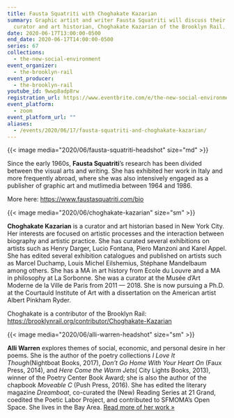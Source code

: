 ```yaml
---
title: Fausta Squatriti with Choghakate Kazarian
summary: Graphic artist and writer Fausta Squatriti will discuss their work with
  curator and art historian, Choghakate Kazarian of the Brooklyn Rail.
date: 2020-06-17T13:00:00-0500
end_date: 2020-06-17T14:00:00-0500
series: 67
collections:
  - the-new-social-environment
event_organizer:
  - the-brooklyn-rail
event_producer:
  - the-brooklyn-rail
youtube_id: 9wwp8adp8rw
registration_url: https://www.eventbrite.com/e/the-new-social-environment-67-fausta-squatriti-tickets-109405217952
event_platform:
  - zoom
event_platform_url: ""
aliases:
  - /events/2020/06/17/fausta-squatriti-and-choghakate-kazarian/
---
```


{{< image media="2020/06/fausta-squatriti-headshot" size="md" >}}

Since the early 1960s, **Fausta Squatriti**’s research has been divided between the visual arts and writing. She has exhibited her work in Italy and more frequently abroad, where she was also intensively engaged as a publisher of graphic art and mutlimedia between 1964 and 1986.

More here: <https://www.faustasquatriti.com/bio>

{{< image media="2020/06/choghakate-kazarian" size="sm" >}}

**Choghakate Kazarian** is a curator and art historian based in New York City. Her interests are focused on artistic processes and the interaction between biography and artistic practice. She has curated several exhibitions on artists such as Henry Darger, Lucio Fontana, Piero Manzoni and Karel Appel. She has edited several exhibition catalogues and published on artists such as Marcel Duchamp, Louis Michel Eilshemius, Stéphane Mandelbaum among others. She has a MA in art history from Ecole du Louvre and a MA in philosophy at La Sorbonne. She was a curator at the Musée d’Art Moderne de la Ville de Paris from 2011 — 2018. She is now pursuing a Ph.D. at the Courtauld Institute of Art with a dissertation on the American artist Albert Pinkham Ryder.

Choghakate is a contributor of the Brooklyn Rail: <https://brooklynrail.org/contributor/Choghakate-Kazarian>

{{< image media="2020/06/alli-warren-headshot" size="sm" >}}

**Alli Warren** explores themes of social, economic, and personal desire in her poems. She is the author of the poetry collections *I Love It Though*(Nightboat Books, 2017), *Don’t Go Home With Your Heart On* (Faux Press, 2014), and *Here Come the Warm Jets*( City Lights Books, 2013), winner of the Poetry Center Book Award; she is also the author of the chapbook *Moveable C* (Push Press, 2016). She has edited the literary magazine *Dreamboat*, co-curated the (New) Reading Series at 21 Grand, coedited the Poetic Labor Project, and contributed to SFMOMA’s Open Space. She lives in the Bay Area. [Read more of her work »](https://www.poetryfoundation.org/poets/alli-warren)
